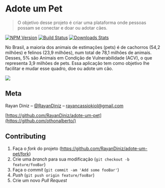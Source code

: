 # Adote um Pet
> O objetivo desse projeto é criar uma plataforma onde pessoas possam se conectar e doar ou adotar cães.

[![NPM Version][npm-image]][npm-url]
[![Build Status][travis-image]][travis-url]
[![Downloads Stats][npm-downloads]][npm-url]

No Brasil, a maioria dos animais de estimações (pets) é de cachorros (54,2 milhões) e felinos (23,9 milhões), num total de 78,1 milhões de animais. Desses, 5% são Animais em Condição de Vulnerabilidade (ACV), o que representa 3,9 milhões de pets. Essa aplicação tem como objetivo lhe facilitar e mudar esse quadro, doe ou adote um cão.

![](../header.png)

## Meta

Rayan Diniz – [@RayanDiniz](https://twitter.com/rayancassio) – rayancassiokiol@gmail.com

[https://github.com/RayanDiniz/adote-um-pet](https://github.com/othonalberto/)

## Contributing

1. Faça o _fork_ do projeto (<https://github.com/RayanDiniz/adote-um-pet/fork>)
2. Crie uma _branch_ para sua modificação (`git checkout -b feature/fooBar`)
3. Faça o _commit_ (`git commit -am 'Add some fooBar'`)
4. _Push_ (`git push origin feature/fooBar`)
5. Crie um novo _Pull Request_

[npm-image]: https://img.shields.io/npm/v/datadog-metrics.svg?style=flat-square
[npm-url]: https://npmjs.org/package/datadog-metrics
[npm-downloads]: https://img.shields.io/npm/dm/datadog-metrics.svg?style=flat-square
[travis-image]: https://img.shields.io/travis/dbader/node-datadog-metrics/master.svg?style=flat-square
[travis-url]: https://travis-ci.org/dbader/node-datadog-metrics
